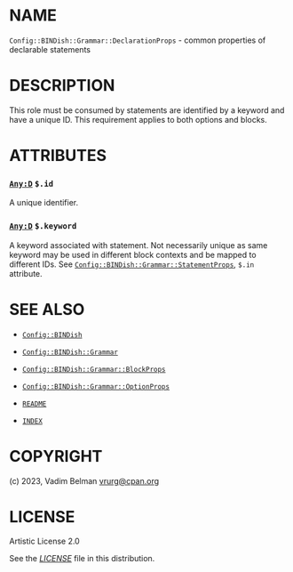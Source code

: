 # NAME

`Config::BINDish::Grammar::DeclarationProps` - common properties of declarable statements

# DESCRIPTION

This role must be consumed by statements are identified by a keyword and have a unique ID. This requirement applies to both options and blocks.

# ATTRIBUTES

### [`Any:D`](https://docs.raku.org/type/Any) `$.id`

A unique identifier.

### [`Any:D`](https://docs.raku.org/type/Any) `$.keyword`

A keyword associated with statement. Not necessarily unique as same keyword may be used in different block contexts and be mapped to different IDs. See [`Config::BINDish::Grammar::StatementProps`](StatementProps.md), `$.in` attribute.

# SEE ALSO

  - [`Config::BINDish`](../../BINDish.md)

  - [`Config::BINDish::Grammar`](../Grammar.md)

  - [`Config::BINDish::Grammar::BlockProps`](BlockProps.md)

  - [`Config::BINDish::Grammar::OptionProps`](OptionProps.md)

  - [`README`](../../../../../README.md)

  - [`INDEX`](../../../../../INDEX.md)

# COPYRIGHT

(c) 2023, Vadim Belman <vrurg@cpan.org>

# LICENSE

Artistic License 2.0

See the [*LICENSE*](../../../../../LICENSE) file in this distribution.
